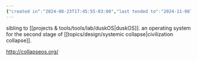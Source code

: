 ```yaml
---
{"created in":"2024-08-23T17:45:55-03:00","last tended to":"2024-11-06T18:52:19-03:00","tags":["low-tech","OS","OSdesign","permacomputing","lab","design","🌱"],"dg-publish":true,"created":"2024-08-23T17:45:55.279-03:00","updated":"2025-01-24T15:17:06.353-03:00","notestage":["🌱"],"permalink":"/projects-and-tools/tools/lab/collapse-os/","dgPassFrontmatter":true}
---
```


sibling to [[projects & tools/tools/lab/duskOS\|duskOS]]. an operating system for the second stage of [[topics/design/systemic collapse\|civilization collapse]].

http://collapseos.org/